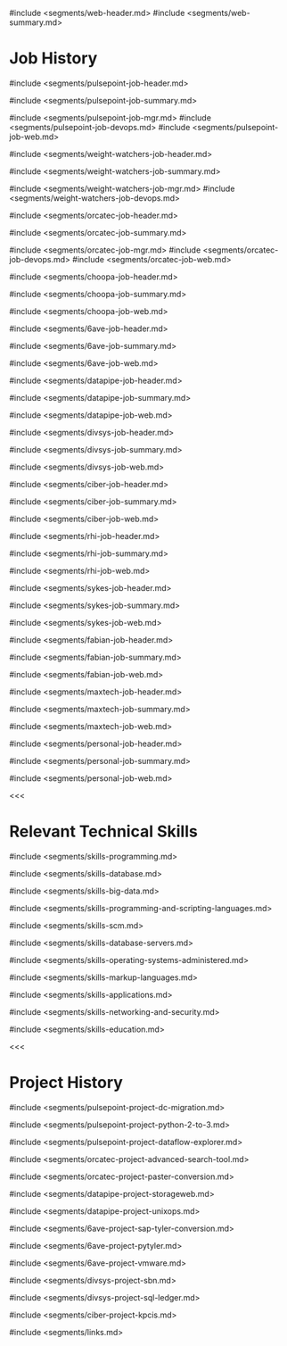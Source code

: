 #include <segments/web-header.md>
#include <segments/web-summary.md>

# Job History

#include <segments/pulsepoint-job-header.md>

#include <segments/pulsepoint-job-summary.md>

#include <segments/pulsepoint-job-mgr.md>
#include <segments/pulsepoint-job-devops.md>
#include <segments/pulsepoint-job-web.md>

#include <segments/weight-watchers-job-header.md>

#include <segments/weight-watchers-job-summary.md>

#include <segments/weight-watchers-job-mgr.md>
#include <segments/weight-watchers-job-devops.md>

#include <segments/orcatec-job-header.md>

#include <segments/orcatec-job-summary.md>

#include <segments/orcatec-job-mgr.md>
#include <segments/orcatec-job-devops.md>
#include <segments/orcatec-job-web.md>

#include <segments/choopa-job-header.md>

#include <segments/choopa-job-summary.md>

#include <segments/choopa-job-web.md>

#include <segments/6ave-job-header.md>

#include <segments/6ave-job-summary.md>

#include <segments/6ave-job-web.md>

#include <segments/datapipe-job-header.md>

#include <segments/datapipe-job-summary.md>

#include <segments/datapipe-job-web.md>

#include <segments/divsys-job-header.md>

#include <segments/divsys-job-summary.md>

#include <segments/divsys-job-web.md>

#include <segments/ciber-job-header.md>

#include <segments/ciber-job-summary.md>

#include <segments/ciber-job-web.md>

#include <segments/rhi-job-header.md>

#include <segments/rhi-job-summary.md>

#include <segments/rhi-job-web.md>

#include <segments/sykes-job-header.md>

#include <segments/sykes-job-summary.md>

#include <segments/sykes-job-web.md>

#include <segments/fabian-job-header.md>

#include <segments/fabian-job-summary.md>

#include <segments/fabian-job-web.md>

#include <segments/maxtech-job-header.md>

#include <segments/maxtech-job-summary.md>

#include <segments/maxtech-job-web.md>

#include <segments/personal-job-header.md>

#include <segments/personal-job-summary.md>

#include <segments/personal-job-web.md>

<<<

# Relevant Technical Skills

#include <segments/skills-programming.md>

#include <segments/skills-database.md>

#include <segments/skills-big-data.md>

#include <segments/skills-programming-and-scripting-languages.md>

#include <segments/skills-scm.md>

#include <segments/skills-database-servers.md>

#include <segments/skills-operating-systems-administered.md>

#include <segments/skills-markup-languages.md>

#include <segments/skills-applications.md>

#include <segments/skills-networking-and-security.md>

#include <segments/skills-education.md>

<<<

# Project History

#include <segments/pulsepoint-project-dc-migration.md>

#include <segments/pulsepoint-project-python-2-to-3.md>

#include <segments/pulsepoint-project-dataflow-explorer.md>

#include <segments/orcatec-project-advanced-search-tool.md>

#include <segments/orcatec-project-paster-conversion.md>

#include <segments/datapipe-project-storageweb.md>

#include <segments/datapipe-project-unixops.md>

#include <segments/6ave-project-sap-tyler-conversion.md>

#include <segments/6ave-project-pytyler.md>

#include <segments/6ave-project-vmware.md>

#include <segments/divsys-project-sbn.md>

#include <segments/divsys-project-sql-ledger.md>

#include <segments/ciber-project-kpcis.md>

#include <segments/links.md>

